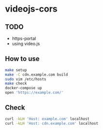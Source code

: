 # videojs-cors

## TODO
* https-portal
* using video.js

## How to use
```sh
make setup
make -C cdn.example.com build
sudo vim /etc/hosts
make check
docker-compose up
open 'https://example.com/'
```

## Check
```sh
curl -kLH 'Host: example.com' localhost
curl -kLH 'Host: cdn.example.com' localhost
```
